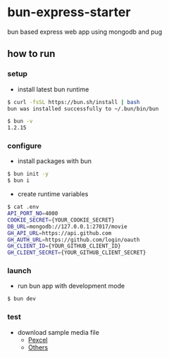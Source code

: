 # bun-express-starter

bun based express web app using mongodb and pug

## how to run

### setup

- install latest bun runtime

```sh
$ curl -fsSL https://bun.sh/install | bash
bun was installed successfully to ~/.bun/bin/bun

$ bun -v
1.2.15
```

### configure

- install packages with bun

```sh
$ bun init -y
$ bun i
```

- create runtime variables

```sh
$ cat .env
API_PORT_NO=4000
COOKIE_SECRET={YOUR_COOKIE_SECRET}
DB_URL=mongodb://127.0.0.1:27017/movie
GH_API_URL=https://api.github.com
GH_AUTH_URL=https://github.com/login/oauth
GH_CLIENT_ID={YOUR_GITHUB_CLIENT_ID}
GH_CLIENT_SECRET={YOUR_GITHUB_CLIENT_SECRET}
```

### launch

- run bun app with development mode

```sh
$ bun dev
```

### test

- download sample media file
  - [Pexcel](https://www.pexels.com)
  - [Others](https://www.sample-videos.com)

